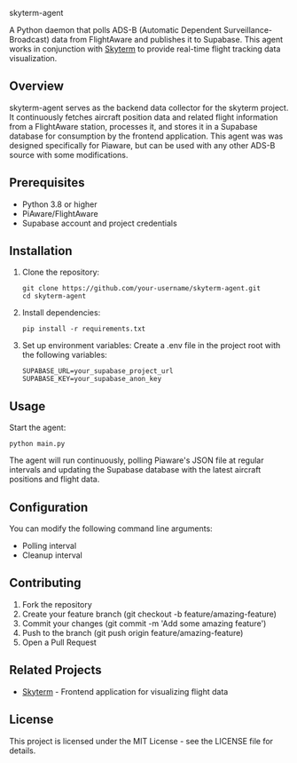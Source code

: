 skyterm-agent

A Python daemon that polls ADS-B (Automatic Dependent Surveillance-Broadcast) data from FlightAware and publishes it to Supabase. This agent works in conjunction with [Skyterm](https://github.com/zjpiazza/skyterm) to provide real-time flight tracking data visualization.

Overview
--------
skyterm-agent serves as the backend data collector for the skyterm project. It continuously fetches aircraft position data and related flight information from a FlightAware station, processes it, and stores it in a Supabase database for consumption by the frontend application. This agent was was designed specifically for Piaware, but can be used with any other ADS-B source with some modifications.

Prerequisites
------------
- Python 3.8 or higher
- PiAware/FlightAware
- Supabase account and project credentials

Installation
-----------
1. Clone the repository:
   ```
   git clone https://github.com/your-username/skyterm-agent.git
   cd skyterm-agent
   ```


2. Install dependencies:
   ```
   pip install -r requirements.txt
   ```

3. Set up environment variables:
   Create a .env file in the project root with the following variables:

    ```
   SUPABASE_URL=your_supabase_project_url
   SUPABASE_KEY=your_supabase_anon_key
    ```

Usage
-----
Start the agent: 

```python main.py```

The agent will run continuously, polling Piaware's JSON file at regular intervals and updating the Supabase database with the latest aircraft positions and flight data.

Configuration
------------
You can modify the following command line arguments:
- Polling interval
- Cleanup interval

Contributing
-----------
1. Fork the repository
2. Create your feature branch (git checkout -b feature/amazing-feature)
3. Commit your changes (git commit -m 'Add some amazing feature')
4. Push to the branch (git push origin feature/amazing-feature)
5. Open a Pull Request

Related Projects
--------------
- [Skyterm](https://github.com/zjpiazza/skyterm) - Frontend application for visualizing flight data

License
-------
This project is licensed under the MIT License - see the LICENSE file for details.

